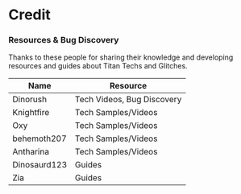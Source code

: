 # Credit

### Resources & Bug Discovery

Thanks to these people for sharing their knowledge and developing resources and guides about Titan Techs and Glitches.

| Name         | Resource                   |
| ------------ | -------------------------- |
| Dinorush     | Tech Videos, Bug Discovery |
| Knightfire   | Tech Samples/Videos        |
| Oxy          | Tech Samples/Videos        |
| behemoth207  | Tech Samples/Videos        |
| Antharina    | Tech Samples/Videos        |
| Dinosaurd123 | Guides                     |
| Zia          | Guides                     |
